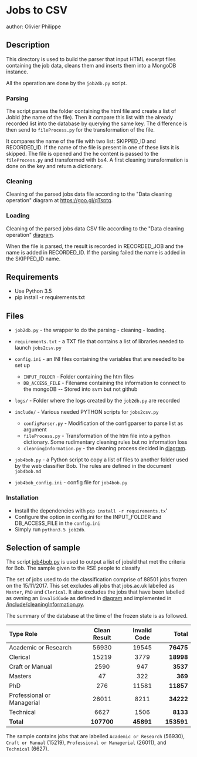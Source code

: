 # Jobs to CSV

author: Olivier Philippe

## Description

This directory is used to build the parser that input HTML excerpt files containing the job data, cleans them and inserts them into a MongoDB instance.

All the operation are done by the `job2db.py` script.


### Parsing

The script parses the folder containing the html file and create a list of JobId (the name of the file). Then it compare this list with the already recorded list into the database by querying the same key.
The difference is then send to `fileProcess.py` for the transformation of the file.

It compares the name of the file with two list: SKIPPED_ID and RECORDED_ID. If the name of the file is present in one of these lists it is skipped.
The file is opened and the he content is passed to the `fileProcess.py` and transformed with bs4.
A first cleaning transformation is done on the key and return a dictionary.


### Cleaning

Cleaning of the parsed jobs data file according to the "Data cleaning operation" diagram at https://goo.gl/qTsptq.


### Loading


Cleaning of the parsed jobs data CSV file according to the "Data cleaning operation" [diagram](https://goo.gl/qTsptq).

When the file is parsed, the result is recorded in RECORDED_JOB and the name is added in RECORDED_ID. If the parsing failed the name is added in the SKIPPED_ID name.


## Requirements

* Use Python 3.5
* pip install -r requirements.txt

## Files

* `job2db.py` - the wrapper to do the parsing - cleaning - loading.
* `requirements.txt` - a TXT file that contains a list of  libraries needed to launch `jobs2csv.py`
* `config.ini` - an INI files containing the variables that are needed to be set up
    * `INPUT_FOLDER` - Folder containing the htm files
    * `DB_ACCESS_FILE` - Filename containing the information to connect to the mongoDB -- Stored into svm but not github
* `logs/` - Folder where the logs created by the `job2db.py` are recorded
* `include/` - Various needed PYTHON scripts for `jobs2csv.py`
    * `configParser.py` - Modification of the configparser to parse list as argument
    * `fileProcess.py` - Transformation of the htm file into a python dictionary. Some rudimentary cleaning rules but no information loss
    * `cleaningInformation.py` - the cleaning process decided in [diagram](https://goo.gl/qTsptq).

* `job4bob.py` - a Python script to copy a list of files to another folder used by the web classifier Bob. The rules are defined in the document `job4bob.md`

* `job4bob_config.ini` - config file for `job4bob.py`


### Installation

* Install the dependencies with `pip install -r requirements.tx`'
* Configure the option in config.ini for the INPUT_FOLDER and DB_ACCESS_FILE in the `config.ini`
* Simply run `python3.5 job2db`.


## Selection of sample

The script [job4bob.py](./job4bob.py) is used to output a list of jobsId that met the criteria for Bob.
The sample given to the RSE people to classify

The set of jobs used to do the classification comprise of 88501 jobs frozen on the 15/11/2017.
This set excludes all jobs that jobs.ac.uk labelled as `Master`, `PhD` and `Clerical`.
It also excludes the jobs that have been labelled as owning an `InvalidCode` as defined in [diagram](https://goo.gl/qTsptq) and implemented in [/include/cleaningInformation.py](./include/cleaningInformation.py).

The summary of the database at the time of the frozen state is as followed.


| Type Role                  |   Clean Result | Invalid Code |   **Total** |
|:---------------------------|:--------------:|:------------:|------------:|
| Academic or Research       |          56930 |        19545 |   **76475** |
| Clerical                   |          15219 |         3779 |   **18998** |
| Craft or Manual            |           2590 |          947 |    **3537** |
| Masters                    |             47 |          322 |     **369** |
| PhD                        |            276 |        11581 |   **11857** |
| Professional or Managerial |          26011 |         8211 |   **34222** |
| Technical                  |           6627 |         1506 |    **8133** |
| **Total**                  |   **107700**   |  **45891**   |  **153591** |


The sample contains jobs that are labelled `Academic or Research` (56930), `Craft or Manual` (15219), `Professional or Managerial` (26011), and `Technical` (6627).

